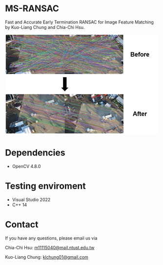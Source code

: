 # MS-RANSAC
Fast and Accurate Early Termination RANSAC for Image Feature Matching by Kuo-Liang Chung and Chia-Chi Hsu.

![img](github_image.jpg)

# Dependencies
* OpenCV 4.8.0

# Testing enviroment
* Visual Studio 2022
* C++ 14

# Contact
If you have any questions, please email us via

Chia-Chi Hsu: <m11115040@mail.ntust.edu.tw>

Kuo-Liang Chung: <klchung01@gmail.com>

